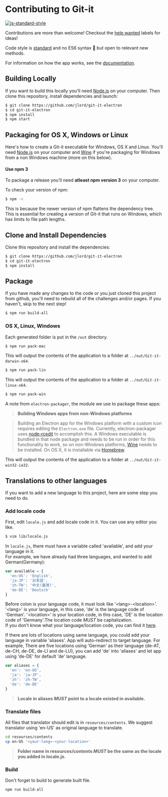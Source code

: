 # Contributing to Git-it

[![js-standard-style](https://img.shields.io/badge/code%20style-standard-brightgreen.svg)](http://standardjs.com/)

Contributions are more than welcome! Checkout the [help wanted](https://github.com/jlord/git-it-electron/issues?q=is%3Aissue+is%3Aopen+label%3A%22help+wanted+✍%22) labels for ideas!

Code style is [standard](http://standardjs.com) and no ES6 syntax :tada: but open to relevant new methods.

For information on how the app works, see the [documentation](docs.md).

## Building Locally

If you want to build this locally you'll need [Node.js](https://nodejs.org) on your computer. Then
clone this repository, install dependencies and launch:

```bash
$ git clone https://github.com/jlord/git-it-electron
$ cd git-it-electron
$ npm install
$ npm start
```

## Packaging for OS X, Windows or Linux

Here's how to create a Git-it executable for Windows, OS X and Linux. You'll need [Node.js](https://nodejs.org) on your computer and [Wine](https://www.winehq.org/) if you're packaging for Windows from a non Windows machine (more on this below).

#### Use npm 3

To package a release you'll need **atleast npm version 3** on your computer.

To check your version of npm:

```bash
$ npm -v
```

This is because the newer version of npm flattens the dependency tree. This is
essential for creating a version of Git-it that runs on Windows, which has
limits to file path lengths.

## Clone and Install Dependencies

Clone this repository and install the dependencies:

```bash
$ git clone https://github.com/jlord/git-it-electron
$ cd git-it-electron
$ npm install
```

## Package

If you have made any changes to the code or you just cloned this project from github,
you'll need to rebuild all of the challenges and/or pages.
If you haven't, skip to the next step!

```bash
$ npm run build-all
```

### OS X, Linux, Windows

Each generated folder is put in the `/out` directory.

```bash
$ npm run pack-mac
```

This will output the contents of the application to a folder at `../out/Git-it-darwin-x64`.

```bash
$ npm run pack-lin
```

This will output the contents of the application to a folder at `../out/Git-it-linux-x64`.
```bash
$ npm run pack-win
```

A note from `electron-packager`, the module we use to package these apps:

> **Building Windows apps from non-Windows platforms**

> Building an Electron app for the Windows platform with a custom icon requires
editing the `Electron.exe` file. Currently, electron-packager uses [node-rcedit](https://github.com/atom/node-rcedit)
to accomplish this. A Windows executable is bundled in that node package and
needs to be run in order for this functionality to work, so on non-Windows
platforms, [Wine](https://www.winehq.org/) needs to be installed. On OS X, it is
installable via [Homebrew](http://brew.sh/).

This will output the contents of the application to a folder at `../out/Git-it-win32-ia32`.


## Translations to other languages
If you want to add a new language to this project, here are some step you need to do.

### Add locale code
First, edit `locale.js` and add locale code in it. You can use any editor you like.

```bash
$ vim lib/locale.js
```

In `locale.js`, there must have a variable called 'available', and add your language in it.  
For example, we have already had three languages, and wanted to add German(Germany):

```javascript
var available = {
  'en-US': 'English',
  'ja-JP': '日本語',
  'zh-TW': '中文(臺灣)',
  'de-DE': 'Deutsch'
}
```

Before colon is your language code, it must look like '\<lang\>-\<location\>'. '\<lang\>' is your language, in this case, 'de' is the language code of 'German'. '\<location\>' is your location code, in this case, 'DE' is the location code of 'Germany'.The location code *MUST* be capitalization.  
If you don't know what your language/location code, you can find it [here](http://www.lingoes.net/en/translator/langcode.htm).  

If there are lots of locations using same language, you could add your language in variable 'aliases'.  App will auto-redirect to target language. For example, There are five locations using 'German' as their language (de-AT, de-CH, de-DE, de-LI and de-LU),  you can add 'de' into 'aliases' and let app using 'de-DE' for default 'de' language.

```javascript
var aliases = {
  'en': 'en-US',
  'ja': 'ja-JP',
  'zh': 'zh-TW',
  'de': 'de-DE'
}
```
> **Locale in aliases *MUST* point to a locale existed in available.**

### Translate files
All files that translator should edit is in `resources/contents`. We suggest translator using 'en-US' as original language to translate.  

```bash
cd resources/contents
cp en-US '<your-lang>-<your-location>'
```
> **Folder name in resources/contents *MUST* be the same as the locale you added in locale.js.**

### Build
Don't forget to build to generate built file.

```bash
npm run build-all
```
